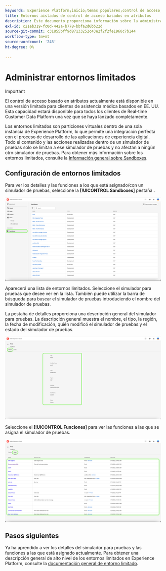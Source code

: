 ```yaml
---
keywords: Experience Platform;inicio;temas populares;control de acceso;control de acceso basado en atributos;ABAC
title: Entornos aislados de control de acceso basados en atributos
description: Este documento proporciona información sobre la administración de entornos limitados a través de la interfaz Permisos de Adobe Experience Cloud
exl-id: c21eb319-fc0d-442a-b778-bbfa2d6bb22d
source-git-commit: c31855bff9d87133252c43e2f2f2fe1960c7b144
workflow-type: tm+mt
source-wordcount: '248'
ht-degree: 0%

---
```


# Administrar entornos limitados

>[!IMPORTANT]
>
>El control de acceso basado en atributos actualmente está disponible en una versión limitada para clientes de asistencia médica basados en EE. UU. Esta capacidad estará disponible para todos los clientes de Real-time Customer Data Platform una vez que se haya lanzado completamente.

Los entornos limitados son particiones virtuales dentro de una sola instancia de Experience Platform, lo que permite una integración perfecta con el proceso de desarrollo de las aplicaciones de experiencia digital. Todo el contenido y las acciones realizadas dentro de un simulador de pruebas solo se limitan a ese simulador de pruebas y no afectan a ningún otro simulador de pruebas. Para obtener más información sobre los entornos limitados, consulte la [Información general sobre Sandboxes](../../../sandboxes/home.md).

## Configuración de entornos limitados

Para ver los detalles y las funciones a los que está asignado/con un simulador de pruebas, seleccione la **[!UICONTROL Sandboxes]** pestaña .

![flac-sandboxes-tab](../../images/flac-ui/flac-sandboxes-tab.png)

Aparecerá una lista de entornos limitados. Seleccione el simulador para pruebas que desee ver en la lista. También puede utilizar la barra de búsqueda para buscar el simulador de pruebas introduciendo el nombre del simulador de pruebas.

La pestaña de detalles proporciona una descripción general del simulador para pruebas. La descripción general muestra el nombre, el tipo, la región, la fecha de modificación, quién modificó el simulador de pruebas y el estado del simulador de pruebas.

![flac-sandboxes-details](../../images/flac-ui/flac-sandboxes-details.png)

Seleccione el **[!UICONTROL Funciones]** para ver las funciones a las que se asigna el simulador de pruebas.

![flac-sandboxes-roles](../../images/flac-ui/flac-sandboxes-roles.png)

## Pasos siguientes

Ya ha aprendido a ver los detalles del simulador para pruebas y las funciones a las que está asignado actualmente. Para obtener una descripción general de alto nivel de los entornos limitados en Experience Platform, consulte la [documentación general de entorno limitado](../../sanboxes/../ui/overview.md).
